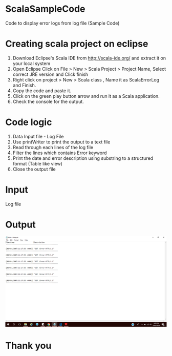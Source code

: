 # ScalaSampleCode
Code to display error logs from log file (Sample Code)

# Creating scala project on eclipse

1. Download Eclipse's Scala IDE from http://scala-ide.org/ and extract it on your local system
2. Open Eclipse Click on File > New > Scala Project > Project Name, Select correct JRE version and Click finish
3. Right click on project > New > Scala class , Name it as ScalaErrorLog and Finish.
4. Copy the code and paste it.
5. Click on the green play button arrow and run it as a Scala application.
6. Check the console for the output.

# Code logic

1. Data Input file - Log File
2. Use printWriter to print the output to a text file
3. Read through each lines of the log file
4. Filter the lines which contains Error keyword
5. Print the date and error description using substring to a structured format (Table like view)
6. Close the output file

# Input

Log file

# Output


      
![Output](Output.png)


# Thank you

